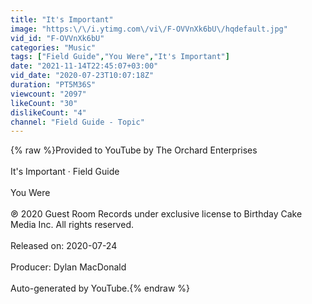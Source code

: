```yaml
---
title: "It's Important"
image: "https:\/\/i.ytimg.com\/vi\/F-OVVnXk6bU\/hqdefault.jpg"
vid_id: "F-OVVnXk6bU"
categories: "Music"
tags: ["Field Guide","You Were","It's Important"]
date: "2021-11-14T22:45:07+03:00"
vid_date: "2020-07-23T10:07:18Z"
duration: "PT5M36S"
viewcount: "2097"
likeCount: "30"
dislikeCount: "4"
channel: "Field Guide - Topic"
---
```

{% raw %}Provided to YouTube by The Orchard Enterprises<br /><br />It's Important · Field Guide<br /><br />You Were<br /><br />℗ 2020 Guest Room Records under exclusive license to Birthday Cake Media Inc. All rights reserved.<br /><br />Released on: 2020-07-24<br /><br />Producer: Dylan MacDonald<br /><br />Auto-generated by YouTube.{% endraw %}
